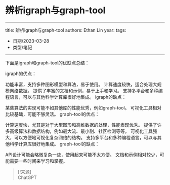 # 辨析igraph与graph-tool


---
title: 辨析igraph与graph-tool
authors: Ethan Lin
year:
tags:
  - 日期/2023-03-28 
  - 类型/笔记 
---






下面是igraph和graph-tool的优缺点总结：

igraph的优点：

功能丰富，支持多种图形模型和算法，易于使用。
计算速度较快，适合处理大规模网络数据。
提供了丰富的文档和示例，易于上手和学习。
支持多平台和多种编程语言，可以与其他科学计算库很好地集成。
igraph的缺点：

某些算法的实现可能不如其他库的性能优秀，例如graph-tool。
可视化工具相对比较基础，可能不够灵活。
graph-tool的优点：

计算速度快，尤其是对于大型图形和高维数据的处理，性能表现优秀。
提供了许多高级算法和数据结构，例如最大流、最小割、社区检测等等。
可视化工具强大，可以方便地可视化复杂网络的结构。
支持多平台和多种编程语言，可以与其他科学计算库很好地集成。
graph-tool的缺点：

API设计可能会略微复杂一些，使用起来可能不太方便。
文档和示例相对较少，可能需要一些时间来学习和掌握。

> [!来源]  
> ChatGPT


